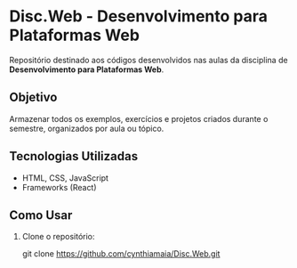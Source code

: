 # Disc.Web - Desenvolvimento para Plataformas Web

Repositório destinado aos códigos desenvolvidos nas aulas da disciplina de **Desenvolvimento para Plataformas Web**.  

## Objetivo
Armazenar todos os exemplos, exercícios e projetos criados durante o semestre, organizados por aula ou tópico.

## Tecnologias Utilizadas
- HTML, CSS, JavaScript
- Frameworks (React)

## Como Usar
1. Clone o repositório:

   git clone https://github.com/cynthiamaia/Disc.Web.git